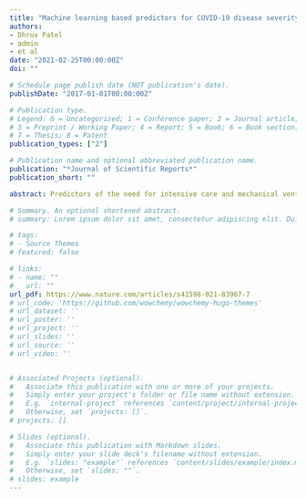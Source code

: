```yaml
---
title: "Machine learning based predictors for COVID-19 disease severity"
authors:
- Dhruv Patel
- admin
- et al
date: "2021-02-25T00:00:00Z"
doi: ""

# Schedule page publish date (NOT publication's date).
publishDate: "2017-01-01T00:00:00Z"

# Publication type.
# Legend: 0 = Uncategorized; 1 = Conference paper; 2 = Journal article;
# 3 = Preprint / Working Paper; 4 = Report; 5 = Book; 6 = Book section;
# 7 = Thesis; 8 = Patent
publication_types: ["2"]

# Publication name and optional abbreviated publication name.
publication: "*Journal of Scientific Reports*"
publication_short: ""

abstract: Predictors of the need for intensive care and mechanical ventilation can help healthcare systems in planning for surge capacity for COVID-19. We used socio-demographic data, clinical data, and blood panel profile data at the time of initial presentation to develop machine learning algorithms for predicting the need for intensive care and mechanical ventilation. Among the algorithms considered, the Random Forest classifier performed the best with AUC=0.80 for predicting ICU need and AUC=0.82 for predicting the need for mechanical ventilation. We also determined the most influential features in making this prediction, and concluded that all three categories of data are important. We determined the relative importance of blood panel profile data and noted that the AUC dropped by 0.12 units when this data was not included, thus indicating that it provided valuable information in predicting disease severity. Finally, we generated RF predictors with a reduced set of five features that retained the performance of the predictors trained on all features. These predictors, which rely only on quantitative data, are less prone to errors and subjectivity.

# Summary. An optional shortened abstract.
# summary: Lorem ipsum dolor sit amet, consectetur adipiscing elit. Duis posuere tellus ac convallis placerat. Proin tincidunt magna sed ex sollicitudin condimentum.

# tags:
# - Source Themes
# featured: false

# links:
# - name: ""
#   url: ""
url_pdf: https://www.nature.com/articles/s41598-021-83967-7
# url_code: 'https://github.com/wowchemy/wowchemy-hugo-themes'
# url_dataset: ''
# url_poster: ''
# url_project: ''
# url_slides: ''
# url_source: ''
# url_video: ''


# Associated Projects (optional).
#   Associate this publication with one or more of your projects.
#   Simply enter your project's folder or file name without extension.
#   E.g. `internal-project` references `content/project/internal-project/index.md`.
#   Otherwise, set `projects: []`.
# projects: []

# Slides (optional).
#   Associate this publication with Markdown slides.
#   Simply enter your slide deck's filename without extension.
#   E.g. `slides: "example"` references `content/slides/example/index.md`.
#   Otherwise, set `slides: ""`.
# slides: example
---
```

